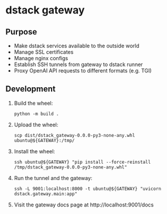 # dstack gateway

## Purpose

* Make dstack services available to the outside world
* Manage SSL certificates
* Manage nginx configs
* Establish SSH tunnels from gateway to dstack runner
* Proxy OpenAI API requests to different formats (e.g. TGI)

## Development

1. Build the wheel:
    ```
    python -m build .
    ```
2. Upload the wheel:
    ```shell
    scp dist/dstack_gateway-0.0.0-py3-none-any.whl ubuntu@${GATEWAY}:/tmp/
    ```
3. Install the wheel:
    ```
    ssh ubuntu@${GATEWAY} "pip install --force-reinstall /tmp/dstack_gateway-0.0.0-py3-none-any.whl"
    ```
4. Run the tunnel and the gateway:
    ```
    ssh -L 9001:localhost:8000 -t ubuntu@${GATEWAY} "uvicorn dstack.gateway.main:app"
    ```
5. Visit the gateway docs page at http://localhost:9001/docs

